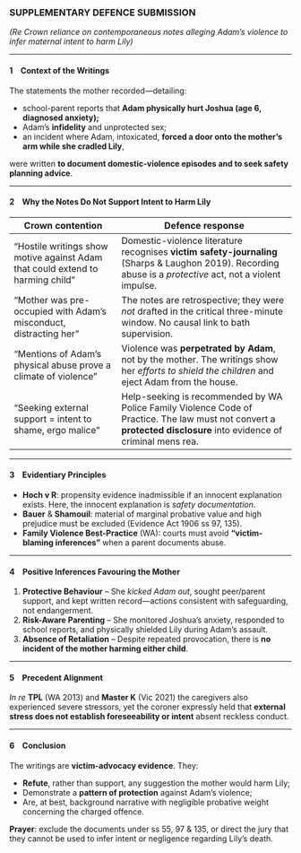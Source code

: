 ### SUPPLEMENTARY DEFENCE SUBMISSION

*(Re Crown reliance on contemporaneous notes alleging Adam’s violence to infer maternal intent to harm Lily)*

---

#### 1 Context of the Writings

The statements the mother recorded—detailing:

* school-parent reports that **Adam physically hurt Joshua (age 6, diagnosed anxiety);**
* Adam’s **infidelity** and unprotected sex;
* an incident where Adam, intoxicated, **forced a door onto the mother’s arm while she cradled Lily**,

were written **to document domestic-violence episodes and to seek safety planning advice**.

---

#### 2 Why the Notes Do **Not** Support Intent to Harm Lily

| Crown contention                                                               | Defence response                                                                                                                                                    |
| ------------------------------------------------------------------------------ | ------------------------------------------------------------------------------------------------------------------------------------------------------------------- |
| “Hostile writings show motive against Adam that could extend to harming child” | Domestic-violence literature recognises **victim safety-journaling** (Sharps & Laughon 2019).  Recording abuse is a *protective* act, not a violent impulse.        |
| “Mother was pre-occupied with Adam’s misconduct, distracting her”              | The notes are retrospective; they were *not* drafted in the critical three-minute window.  No causal link to bath supervision.                                      |
| “Mentions of Adam’s physical abuse prove a climate of violence”                | Violence was **perpetrated by Adam**, not by the mother.  The writings show her *efforts to shield the children* and eject Adam from the house.                     |
| “Seeking external support = intent to shame, ergo malice”                      | Help-seeking is recommended by WA Police Family Violence Code of Practice.  The law must not convert a **protected disclosure** into evidence of criminal mens rea. |

---

#### 3 Evidentiary Principles

* **Hoch v R**: propensity evidence inadmissible if an innocent explanation exists.  Here, the innocent explanation is *safety documentation*.
* **Bauer** & **Shamouil**: material of marginal probative value and high prejudice must be excluded (Evidence Act 1906 ss 97, 135).
* **Family Violence Best-Practice** (WA): courts must avoid **“victim-blaming inferences”** when a parent documents abuse.

---

#### 4 Positive Inferences Favouring the Mother

1. **Protective Behaviour** – She *kicked Adam out*, sought peer/parent support, and kept written record—actions consistent with safeguarding, not endangerment.
2. **Risk-Aware Parenting** – She monitored Joshua’s anxiety, responded to school reports, and physically shielded Lily during Adam’s assault.
3. **Absence of Retaliation** – Despite repeated provocation, there is **no incident of the mother harming either child**.

---

#### 5 Precedent Alignment

*In re* **TPL** (WA 2013) and **Master K** (Vic 2021) the caregivers also experienced severe stressors, yet the coroner expressly held that **external stress does not establish foreseeability or intent** absent reckless conduct.

---

#### 6 Conclusion

The writings are **victim-advocacy evidence**.  They:

* **Refute**, rather than support, any suggestion the mother would harm Lily;
* Demonstrate a **pattern of protection** against Adam’s violence;
* Are, at best, background narrative with negligible probative weight concerning the charged offence.

**Prayer**: exclude the documents under ss 55, 97 & 135, or direct the jury that they cannot be used to infer intent or negligence regarding Lily’s death.

